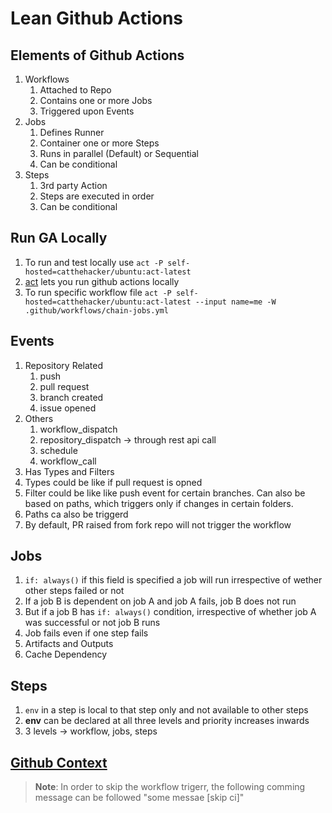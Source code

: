 # Lean Github Actions

## Elements of Github Actions

1. Workflows
   1. Attached to Repo
   2. Contains one or more Jobs
   3. Triggered upon Events
2. Jobs
   1. Defines Runner
   2. Container one or more Steps
   3. Runs in parallel (Default) or Sequential
   4. Can be conditional
3. Steps
   1. 3rd party Action
   2. Steps are executed in order
   3. Can be conditional


## Run GA Locally

1. To run and test locally use `act -P self-hosted=catthehacker/ubuntu:act-latest`
2. [act](https://nektosact.com/introduction.html) lets you run github actions locally
2. To run specific workflow file `act -P self-hosted=catthehacker/ubuntu:act-latest --input name=me -W .github/workflows/chain-jobs.yml`

## Events

1. Repository Related
    1. push
    2. pull request
    3. branch created
    4. issue opened
2. Others
    1. workflow_dispatch
    2. repository_dispatch -> through rest api call
    3. schedule
    4. workflow_call
3. Has Types and Filters
4. Types could be like if pull request is opned
5. Filter could be like like push event for certain branches. Can also be based on paths, which triggers only if changes in certain folders.
6. Paths ca also be triggerd
7. By default, PR raised from fork repo will not trigger the workflow

## Jobs

1. `if: always()` if this field is specified a job will run irrespective of wether other steps failed or not
2. If a job B is dependent on job A and job A fails, job B does not run
3. But if a job B has `if: always()` condition, irrespective of whether job A was successful or not job B runs
4. Job fails even if one step fails
5. Artifacts and Outputs
6. Cache Dependency

## Steps

1. `env` in a step is local to that step only and not available to other steps
2. **env** can be declared at all three levels and priority increases inwards
3. 3 levels -> workflow, jobs, steps

## [Github Context](https://docs.github.com/en/actions/writing-workflows/choosing-what-your-workflow-does/accessing-contextual-information-about-workflow-runs)

> **Note**: In order to skip the workflow trigerr, the following comming message can be followed "some messae [skip ci]"